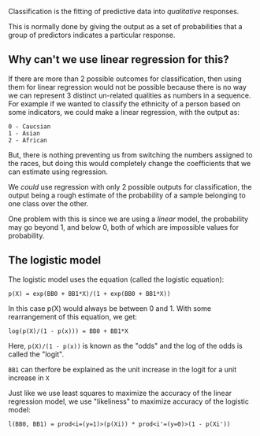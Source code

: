 Classification is the fitting of predictive data into _qualitative_ responses. 

This is normally done by giving the output as a set of probabilities that a group of predictors indicates a particular response.

## Why can't we use linear regression for this?

If there are more than 2 possible outcomes for classification, then using them for linear regression would not be possible because there is no way we can represent 3 distinct un-related qualities as numbers in a sequence. For example if we wanted to classify the ethnicity of a person based on some indicators, we could make a linear regression, with the output as:

```
0 - Caucsian
1 - Asian
2 - African
```

But, there is nothing preventing us from switching the numbers assigned to the races, but doing this would completely change the coefficients that we can estimate using regression.

We _could_ use regression with only 2 possible outputs for classification, the output being a rough estimate of the probability of a sample belonging to one class over the other.

One problem with this is since we are using a _linear_ model, the probability may go beyond 1, and below 0, both of which are impossible values for probability.

## The logistic model

The logistic model uses the equation  (called the logistic equation):

```
p(X) = exp(BB0 + BB1*X)/(1 + exp(BB0 + BB1*X))
```

In this case p(X) would always be between 0 and 1. With some rearrangement of this equation, we get:

```
log(p(X)/(1 - p(x))) = BB0 + BB1*X
```

Here, `p(X)/(1 - p(x))` is known as the "odds" and the log of the odds is called the "logit".

`BB1` can therfore be explained as the unit increase in the logit for a unit increase in `X`

Just like we use least squares to maximize the accuracy of the linear regression model, we use "likeliness" to maximize accuracy of the logistic model:

```
l(BB0, BB1) = prod<i=(y=1)>(p(Xi)) * prod<i'=(y=0)>(1 - p(Xi'))
```

